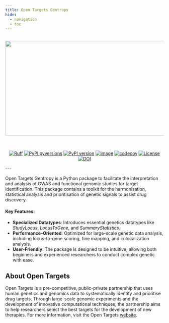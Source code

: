 ```yaml
---
title: Open Targets Gentropy
hide:
  - navigation
  - toc
---
```


</br>

<div style="text-align: center;">
    <img width="800" height="300" src="assets/imgs/gentropy.svg">
</div>

<style>
  .md-typeset h1,
  .md-content__button {
    display: none;
  }
</style>

<br>
</br>

<p align="center">
<a href="https://github.com/astral-sh/ruff"><img src="https://img.shields.io/endpoint?url=https://raw.githubusercontent.com/astral-sh/ruff/main/assets/badge/v2.json" alt="Ruff" /></a>
<a href="https://pypi.python.org/pypi/gentropy/"><img src="https://img.shields.io/pypi/pyversions/gentropy.svg" alt="PyPI pyversions" /></a>
<a href="https://badge.fury.io/py/gentropy"><img src="https://badge.fury.io/py/gentropy.svg" alt="PyPI version" /></a>
<a href="https://opentargets.github.io/gentropy/"><img src="https://github.com/opentargets/gentropy/actions/workflows/release.yaml/badge.svg" alt="image" /></a>
<a href="https://codecov.io/gh/opentargets/gentropy"><img src="https://codecov.io/gh/opentargets/gentropy/branch/main/graph/badge.svg?token=5ixzgu8KFP" alt="codecov" /></a>
<a href="https://opensource.org/licenses/Apache-2.0"><img src="https://img.shields.io/badge/License-Apache_2.0-blue.svg" alt="License" /></a>
<a href="https://doi.org/10.5281/zenodo.10527086"><img src="https://zenodo.org/badge/DOI/10.5281/zenodo.10527086.svg" alt="DOI" /></a>
</p>
---

Open Targets Gentropy is a Python package to facilitate the interpretation and analysis of GWAS and functional genomic studies for target identification. This package contains a toolkit for the harmonisation, statistical analysis and prioritisation of genetic signals to assist drug discovery.

#### Key Features:

- **Specialized Datatypes**: Introduces essential genetics datatypes like _StudyLocus_, _LocusToGene_, and _SummaryStatistics_.
- **Performance-Oriented**: Optimized for large-scale genetic data analysis, including locus-to-gene scoring, fine mapping, and colocalization analysis.
- **User-Friendly**: The package is designed to be intuitive, allowing both beginners and experienced researchers to conduct complex genetic with ease.

## About Open Targets

Open Targets is a pre-competitive, public-private partnership that uses human genetics and genomics data to systematically identify and prioritise drug targets. Through large-scale genomic experiments and the development of innovative computational techniques, the partnership aims to help researchers select the best targets for the development of new therapies. For more information, visit the Open Targets [website](https://www.opentargets.org).
